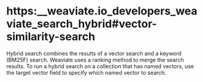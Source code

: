 # https:\_\_weaviate.io_developers_weaviate_search_hybrid#vector-similarity-search

Hybrid search combines the results of a vector search and a keyword (BM25F) search. Weaviate uses a ranking method to merge the search results. To run a hybrid search on a collection that has named vectors, use the target vector field to specify which named vector to search.
